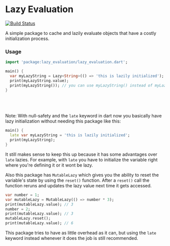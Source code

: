 # Lazy Evaluation
[![Build Status](https://travis-ci.com/azilvl/lazy_evaluation.svg?branch=master)](https://travis-ci.com/azilvl/lazy_evaluation)

A simple package to cache and lazily evaluate objects that have a costly initialization process.

### Usage

```dart
import 'package:lazy_evaluation/lazy_evaluation.dart';

main() {
  var myLazyString = Lazy<String>(() => 'this is lazily initialized');
  print(myLazyString.value); 
  print(myLazyString()); // you can use myLazyString() instead of myLazyString.value.
}
```
\
\
\
Note: With null-safety and the `late` keyword in dart now you basically have lazy initialization without needing this package like this:
```dart
main() {
  late var myLazyString = 'this is lazily initialized';
  print(myLazyString); 
}
```
It still makes sense to keep this up because it has some advantages over `late` lazies. For example, with `late` you have to initialize the variable right where you're defining it or it wont be lazy. 

Also this package has `MutableLazy` which gives you the ability to reset the variable's state by using the `reset()` function. After a `reset()` call the function reruns and updates the lazy value next time it gets accessed.

```dart
var number = 1;
var mutableLazy = MutableLazy(() => number * 3);
print(mutableLazy.value); // 3
number = 2;
print(mutableLazy.value); // 3
mutableLazy.reset();
print(mutableLazy.value); // 6
```

This package tries to have as little overhead as it can, but using the `late` keyword instead whenever it does the job is still recommended.